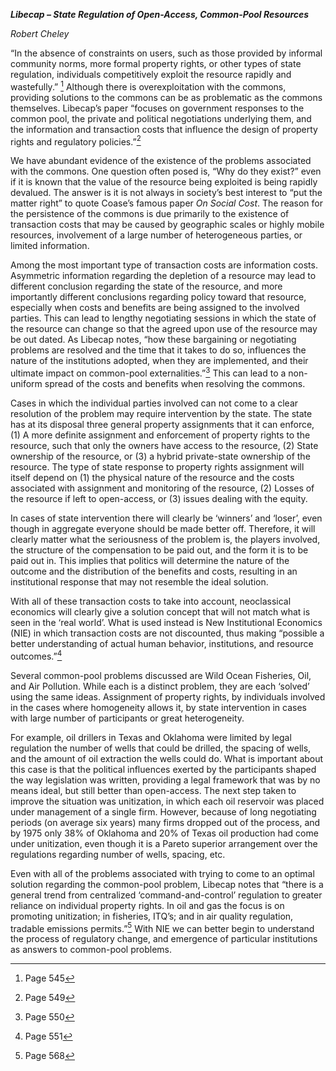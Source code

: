 ***Libecap – State Regulation of Open-Access, Common-Pool Resources***

*Robert Cheley*

“In the absence of constraints on users, such as those provided by
informal community norms, more formal property rights, or other types of
state regulation, individuals competitively exploit the resource rapidly
and wastefully.” [^1] Although there is overexploitation with the
commons, providing solutions to the commons can be as problematic as the
commons themselves. Libecap’s paper “focuses on government responses to
the common pool, the private and political negotiations underlying them,
and the information and transaction costs that influence the design of
property rights and regulatory policies.”[^2]

We have abundant evidence of the existence of the problems associated
with the commons. One question often posed is, “Why do they exist?” even
if it is known that the value of the resource being exploited is being
rapidly devalued. The answer is it is not always in society’s best
interest to “put the matter right” to quote Coase’s famous paper *On
Social Cost*. The reason for the persistence of the commons is due
primarily to the existence of transaction costs that may be caused by
geographic scales or highly mobile resources, involvement of a large
number of heterogeneous parties, or limited information.

Among the most important type of transaction costs are information
costs. Asymmetric information regarding the depletion of a resource may
lead to different conclusion regarding the state of the resource, and
more importantly different conclusions regarding policy toward that
resource, especially when costs and benefits are being assigned to the
involved parties. This can lead to lengthy negotiating sessions in which
the state of the resource can change so that the agreed upon use of the
resource may be out dated. As Libecap notes, “how these bargaining or
negotiating problems are resolved and the time that it takes to do so,
influences the nature of the institutions adopted, when they are
implemented, and their ultimate impact on common-pool
externalities.”[^3] This can lead to a non-uniform spread of the costs
and benefits when resolving the commons.

Cases in which the individual parties involved can not come to a clear
resolution of the problem may require intervention by the state. The
state has at its disposal three general property assignments that it can
enforce, (1) A more definite assignment and enforcement of property
rights to the resource, such that only the owners have access to the
resource, (2) State ownership of the resource, or (3) a hybrid
private-state ownership of the resource. The type of state response to
property rights assignment will itself depend on (1) the physical nature
of the resource and the costs associated with assignment and monitoring
of the resource, (2) Losses of the resource if left to open-access, or
(3) issues dealing with the equity.

In cases of state intervention there will clearly be ‘winners’ and
‘loser’, even though in aggregate everyone should be made better off.
Therefore, it will clearly matter what the seriousness of the problem
is, the players involved, the structure of the compensation to be paid
out, and the form it is to be paid out in. This implies that politics
will determine the nature of the outcome and the distribution of the
benefits and costs, resulting in an institutional response that may not
resemble the ideal solution.

With all of these transaction costs to take into account, neoclassical
economics will clearly give a solution concept that will not match what
is seen in the ‘real world’. What is used instead is New Institutional
Economics (NIE) in which transaction costs are not discounted, thus
making “possible a better understanding of actual human behavior,
institutions, and resource outcomes.”[^4]

Several common-pool problems discussed are Wild Ocean Fisheries, Oil,
and Air Pollution. While each is a distinct problem, they are each
‘solved’ using the same ideas. Assignment of property rights, by
individuals involved in the cases where homogeneity allows it, by state
intervention in cases with large number of participants or great
heterogeneity.

For example, oil drillers in Texas and Oklahoma were limited by legal
regulation the number of wells that could be drilled, the spacing of
wells, and the amount of oil extraction the wells could do. What is
important about this case is that the political influences exerted by
the participants shaped the way legislation was written, providing a
legal framework that was by no means ideal, but still better than
open-access. The next step taken to improve the situation was
unitization, in which each oil reservoir was placed under management of
a single firm. However, because of long negotiating periods (on average
six years) many firms dropped out of the process, and by 1975 only 38%
of Oklahoma and 20% of Texas oil production had come under unitization,
even though it is a Pareto superior arrangement over the regulations
regarding number of wells, spacing, etc.

Even with all of the problems associated with trying to come to an
optimal solution regarding the common-pool problem, Libecap notes that
“there is a general trend from centralized ‘command-and-control’
regulation to greater reliance on individual property rights. In oil and
gas the focus is on promoting unitization; in fisheries, ITQ’s; and in
air quality regulation, tradable emissions permits.”[^5] With NIE we can
better begin to understand the process of regulatory change, and
emergence of particular institutions as answers to common-pool problems.

[^1]: Page 545

[^2]: Page 549

[^3]: Page 550

[^4]: Page 551

[^5]: Page 568
